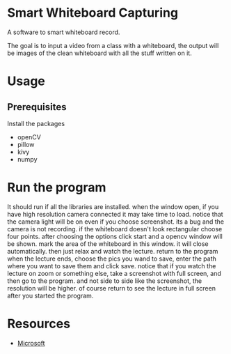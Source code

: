 # Smart Whiteboard Capturing
A software to smart whiteboard record.

The goal is to input a video from a class with a whiteboard,
the output will be images of the clean whiteboard with all the stuff
written on it.

# Usage
## Prerequisites
Install the packages
- openCV
- pillow
- kivy
- numpy

# Run the program
It should run if all the libraries are installed.
when the window open, if you have high resolution camera connected it may
take time to load. notice that the camera light will be on even if you choose
screenshot. its a bug and the camera is not recording. if the whiteboard doesn't
look rectangular choose four points. after choosing the options click start and 
a opencv window will be shown. mark the area of the whiteboard in this window. it will
close automatically. then just relax and watch the lecture. return to the program 
when the lecture ends, choose the pics you wand to save, enter the path where
you want to save them and click save.
notice that if you watch the lecture on zoom or something else, take a screenshot
with full screen, and then go to the program. and not side to side like the screenshot,
the resolution will be higher. of course return to see the lecture in full screen after you 
started the program. 

# Resources
- [Microsoft](https://www.microsoft.com/en-us/research/uploads/prod/2016/12/Whiteboard-It.pdf)
